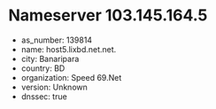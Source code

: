 # Nameserver 103.145.164.5

* as_number: 139814
* name: host5.lixbd.net.net.
* city: Banaripara
* country: BD
* organization: Speed 69.Net
* version: Unknown
* dnssec: true
